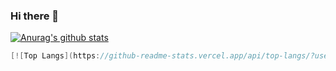 ### Hi there 👋

<!--
**JasonCheeZQ/JasonCheeZQ** is a ✨ _special_ ✨ repository because its `README.md` (this file) appears on your GitHub profile.

Here are some ideas to get you started:

- 🔭 I’m currently working on ...
- 🌱 I’m currently learning ...
- 👯 I’m looking to collaborate on ...
- 🤔 I’m looking for help with ...
- 💬 Ask me about ...
- 📫 How to reach me: ...
- 😄 Pronouns: ...
- ⚡ Fun fact: ...
-->

[![Anurag's github stats](https://github-readme-stats.vercel.app/api?username=JasonCheeZQ)](https://github.com/anuraghazra/github-readme-stats)



```java
[![Top Langs](https://github-readme-stats.vercel.app/api/top-langs/?username=JasonCheeZQ)](https://github.com/anuraghazra/github-readme-stats)
```

